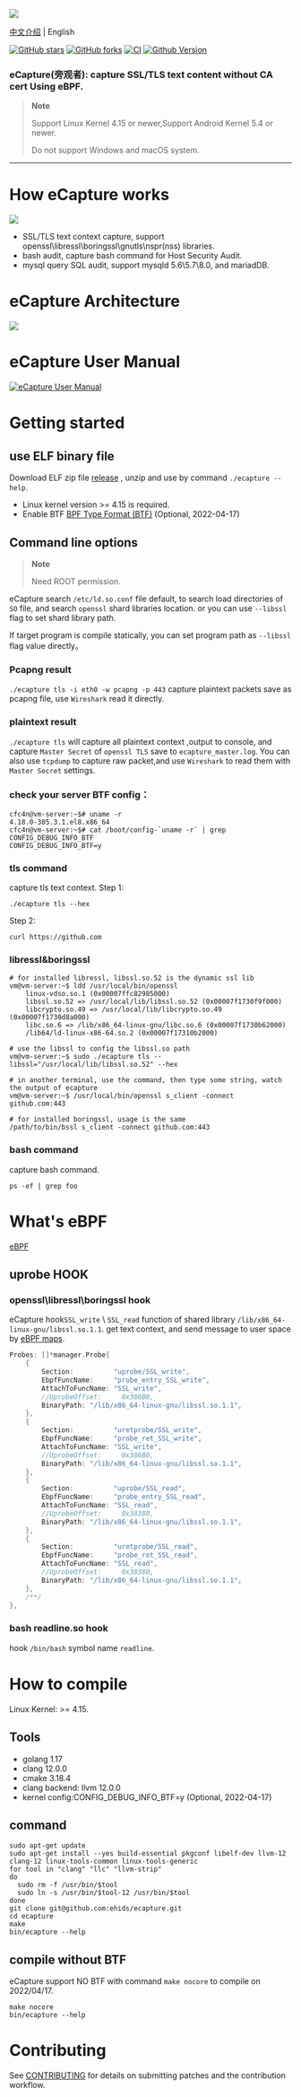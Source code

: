 ![](./images/ecapture-logo-400x400.png)

[中文介绍](./README_CN.md) | English

[![GitHub stars](https://img.shields.io/github/stars/ehids/ecapture.svg?label=Stars&logo=github)](https://github.com/ehids/ecapture)
[![GitHub forks](https://img.shields.io/github/forks/ehids/ecapture?label=Forks&logo=github)](https://github.com/ehids/ecapture)
[![CI](https://github.com/ehids/ecapture/actions/workflows/codeql-analysis.yml/badge.svg)](https://github.com/ehids/ecapture/actions/workflows/code-analysis.yml)
[![Github Version](https://img.shields.io/github/v/release/ehids/ecapture?display_name=tag&include_prereleases&sort=semver)](https://github.com/ehids/ecapture/releases)

### eCapture(旁观者):  capture SSL/TLS text content without CA cert Using eBPF.

> **Note**
>
> Support Linux Kernel 4.15 or newer,Support Android Kernel 5.4 or newer.
>
> Do not support Windows and macOS system.
----

#  How eCapture works

![](./images/how-ecapture-works.png)

* SSL/TLS text context capture, support openssl\libressl\boringssl\gnutls\nspr(nss) libraries.
* bash audit, capture bash command for Host Security Audit.
* mysql query SQL audit, support mysqld 5.6\5.7\8.0, and mariadDB.

# eCapture Architecture
![](./images/ecapture-architecture.png)

# eCapture User Manual

[![eCapture User Manual](./images/ecapture-user-manual.png)](https://www.youtube.com/watch?v=CoDIjEQCvvA "eCapture User Manual")

# Getting started

## use ELF binary file

Download ELF zip file [release](https://github.com/ehids/ecapture/releases) , unzip and use by
command `./ecapture --help`.

* Linux kernel version >= 4.15 is required.
* Enable BTF [BPF Type Format (BTF)](https://www.kernel.org/doc/html/latest/bpf/btf.html)  (Optional, 2022-04-17)

## Command line options

> **Note**
>
> Need ROOT permission.
>
eCapture search `/etc/ld.so.conf` file default, to search load directories of  `SO` file, and search `openssl` shard
libraries location. or you can use `--libssl`
flag to set shard library path.

If target program is compile statically, you can set program path as `--libssl` flag value directly。

### Pcapng result

`./ecapture tls -i eth0 -w pcapng -p 443` capture plaintext packets save as pcapng file, use `Wireshark` read it
directly.

### plaintext result

`./ecapture tls` will capture all plaintext context ,output to console, and capture `Master Secret` of `openssl TLS`
save to `ecapture_master.log`. You can also use `tcpdump` to capture raw packet,and use `Wireshark` to read them
with `Master Secret` settings.

>

### check your server BTF config：

```shell
cfc4n@vm-server:~$# uname -r
4.18.0-305.3.1.el8.x86_64
cfc4n@vm-server:~$# cat /boot/config-`uname -r` | grep CONFIG_DEBUG_INFO_BTF
CONFIG_DEBUG_INFO_BTF=y
```

### tls command

capture tls text context.
Step 1:
```shell
./ecapture tls --hex
```

Step 2:
```shell
curl https://github.com
```

### libressl&boringssl
```shell
# for installed libressl, libssl.so.52 is the dynamic ssl lib
vm@vm-server:~$ ldd /usr/local/bin/openssl
	linux-vdso.so.1 (0x00007ffc82985000)
	libssl.so.52 => /usr/local/lib/libssl.so.52 (0x00007f1730f9f000)
	libcrypto.so.49 => /usr/local/lib/libcrypto.so.49 (0x00007f1730d8a000)
	libc.so.6 => /lib/x86_64-linux-gnu/libc.so.6 (0x00007f1730b62000)
	/lib64/ld-linux-x86-64.so.2 (0x00007f17310b2000)

# use the libssl to config the libssl.so path
vm@vm-server:~$ sudo ./ecapture tls --libssl="/usr/local/lib/libssl.so.52" --hex

# in another terminal, use the command, then type some string, watch the output of ecapture
vm@vm-server:~$ /usr/local/bin/openssl s_client -connect github.com:443

# for installed boringssl, usage is the same
/path/to/bin/bssl s_client -connect github.com:443
```

### bash command
capture bash command.
```shell
ps -ef | grep foo
```

# What's eBPF
[eBPF](https://ebpf.io)

## uprobe HOOK

### openssl\libressl\boringssl hook
eCapture hook`SSL_write` \ `SSL_read` function of shared library `/lib/x86_64-linux-gnu/libssl.so.1.1`. get text context, and send message to user space by [eBPF maps](https://www.kernel.org/doc/html/latest/bpf/maps.html).
```go
Probes: []*manager.Probe{
    {
        Section:          "uprobe/SSL_write",
        EbpfFuncName:     "probe_entry_SSL_write",
        AttachToFuncName: "SSL_write",
        //UprobeOffset:     0x386B0,
        BinaryPath: "/lib/x86_64-linux-gnu/libssl.so.1.1",
    },
    {
        Section:          "uretprobe/SSL_write",
        EbpfFuncName:     "probe_ret_SSL_write",
        AttachToFuncName: "SSL_write",
        //UprobeOffset:     0x386B0,
        BinaryPath: "/lib/x86_64-linux-gnu/libssl.so.1.1",
    },
    {
        Section:          "uprobe/SSL_read",
        EbpfFuncName:     "probe_entry_SSL_read",
        AttachToFuncName: "SSL_read",
        //UprobeOffset:     0x38380,
        BinaryPath: "/lib/x86_64-linux-gnu/libssl.so.1.1",
    },
    {
        Section:          "uretprobe/SSL_read",
        EbpfFuncName:     "probe_ret_SSL_read",
        AttachToFuncName: "SSL_read",
        //UprobeOffset:     0x38380,
        BinaryPath: "/lib/x86_64-linux-gnu/libssl.so.1.1",
    },
    /**/
},
```
### bash readline.so hook
hook `/bin/bash` symbol name `readline`.

# How to compile

Linux Kernel: >= 4.15.

## Tools 
* golang 1.17
* clang 12.0.0
* cmake 3.18.4
* clang backend: llvm 12.0.0
* kernel config:CONFIG_DEBUG_INFO_BTF=y (Optional, 2022-04-17)

## command
```shell
sudo apt-get update
sudo apt-get install --yes build-essential pkgconf libelf-dev llvm-12 clang-12 linux-tools-common linux-tools-generic
for tool in "clang" "llc" "llvm-strip"
do
  sudo rm -f /usr/bin/$tool
  sudo ln -s /usr/bin/$tool-12 /usr/bin/$tool
done
git clone git@github.com:ehids/ecapture.git
cd ecapture
make
bin/ecapture --help
```

## compile without BTF
eCapture support NO BTF with command `make nocore` to compile on 2022/04/17.
```shell
make nocore
bin/ecapture --help
```


# Contributing
See [CONTRIBUTING](./CONTRIBUTING.md) for details on submitting patches and the contribution workflow.
